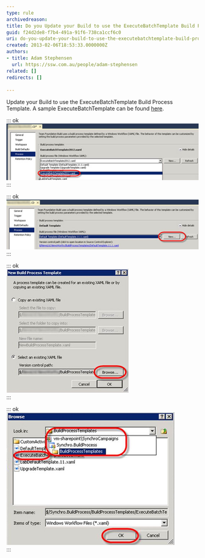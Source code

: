 ```yaml
---
type: rule
archivedreason: 
title: Do you Update your Build to use the ExecuteBatchTemplate Build Process Template?
guid: f24d2de8-f7b4-491a-91f6-738ca1ccf6c0
uri: do-you-update-your-build-to-use-the-executebatchtemplate-build-process-template
created: 2013-02-06T18:53:33.0000000Z
authors:
- title: Adam Stephensen
  url: https://ssw.com.au/people/adam-stephensen
related: []
redirects: []

---
```


Update your Build to use the ExecuteBatchTemplate Build Process Template. A sample ExecuteBatchTemplate can be found [here](/Documents/ExecuteBatchTemplate2012APv002.xaml).

<!--endintro-->


::: ok  
![Figure: If the ExecuteBatchTemplate is available in the dropdownlist on the Process tab, select it and continue in the next section](execute-batch-1.jpg)  
:::


::: ok  
![Figure: If the ExecuteBatchTemplate is not available in the dropdown list, click the New button](execute-batch-2.jpg)  
:::


::: ok  
![Figure: Select the Browse button to browse source control for the correct build process template](execute-batch-3.jpg)  
:::


::: ok  
![Figure: Navigate to the \BuildProcessTemplates\ folder and then select the ExecuteBatchUpdate template. Click "OK"](execute-batch-4.jpg)  
:::
